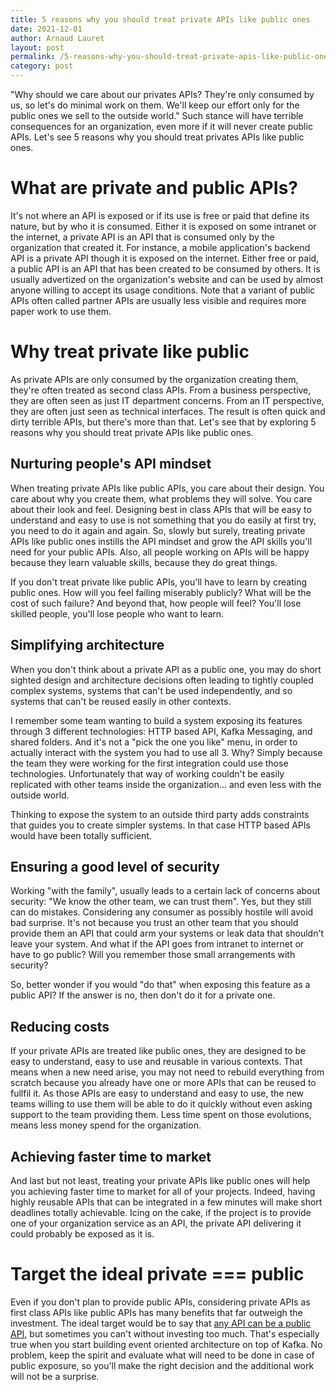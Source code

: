 ```yaml
---
title: 5 reasons why you should treat private APIs like public ones
date: 2021-12-01
author: Arnaud Lauret
layout: post
permalink: /5-reasons-why-you-should-treat-private-apis-like-public-ones/
category: post
---
```


"Why should we care about our privates APIs?
They're only consumed by us, so let's do minimal work on them.
We'll keep our effort only for the public ones we sell to the outside world."
Such stance will have terrible consequences for an organization, even more if it will never create public APIs.
Let's see 5 reasons why you should treat privates APIs like public ones.
<!--more-->

# What are private and public APIs?

It's not where an API is exposed or if its use is free or paid that define its nature, but by who it is consumed.
Either it is exposed on some intranet or the internet, a private API is an API that is consumed only by the organization that created it.
For instance, a mobile application's backend API is a private API though it is exposed on the internet.
Either free or paid, a public API is an API that has been created to be consumed by others.
It is usually advertized on the organization's website and can be used by almost anyone willing to accept its usage conditions.
Note that a variant of public APIs often called partner APIs are usually less visible and requires more paper work to use them.

# Why treat private like public

As private APIs are only consumed by the organization creating them, they're often treated as second class APIs.
From a business perspective, they are often seen as just IT department concerns.
From an IT perspective, they are often just seen as technical interfaces.
The result is often quick and dirty terrible APIs, but there's more than that.
Let's see that by exploring 5 reasons why you should treat private APIs like public ones.

## Nurturing people's API mindset

When treating private APIs like public APIs, you care about their design.
You care about why you create them, what problems they will solve.
You care about their look and feel.
Designing best in class APIs that will be easy to understand and easy to use is not something that you do easily at first try, you need to do it again and again.
So, slowly but surely, treating private APIs like public ones instills the API mindset and grow the API skills you'll need for your public APIs.
Also, all people working on APIs will be happy because they learn valuable skills, because they do great things.

If you don't treat private like public APIs, you'll have to learn by creating public ones.
How will you feel failing miserably publicly?
What will be the cost of such failure?
And beyond that, how people will feel?
You'll lose skilled people, you'll lose people who want to learn.

## Simplifying architecture

When you don't think about a private API as a public one, you may do short sighted design and architecture decisions often leading to tightly coupled complex systems, systems that can't be used independently, and so systems that can't be reused easily in other contexts.

I remember some team wanting to build a system exposing its features through 3 different technologies: HTTP based API, Kafka Messaging, and shared folders.
And it's not a "pick the one you like" menu, in order to actually interact with the system you had to use all 3.
Why?
Simply because the team they were working for the first integration could use those technologies.
Unfortunately that way of working couldn't be easily replicated with other teams inside the organization... and even less with the outside world.

Thinking to expose the system to an outside third party adds constraints that guides you to create simpler systems.
In that case HTTP based APIs would have been totally sufficient.

## Ensuring a good level of security

Working "with the family", usually leads to a certain lack of concerns about security: "We know the other team, we can trust them".
Yes, but they still can do mistakes.
Considering any consumer as possibly hostile will avoid bad surprise.
It's not because you trust an other team that you should provide them an API that could arm your systems or leak data that shouldn't leave your system.
And what if the API goes from intranet to internet or have to go public?
Will you remember those small arrangements with security?

So, better wonder if you would "do that" when exposing this feature as a public API?
If the answer is no, then don't do it for a private one.

## Reducing costs

If your private APIs are treated like public ones, they are designed to be easy to understand, easy to use and reusable in various contexts.
That means when a new need arise, you may not need to rebuild everything from scratch because you already have one or more APIs that can be reused to fullfil it.
As those APIs are easy to understand and easy to use, the new teams willing to use them will be able to do it quickly without even asking support to the team providing them.
Less time spent on those evolutions, means less money spend for the organization.

## Achieving faster time to market

And last but not least, treating your private APIs like public ones will help you achieving faster time to market for all of your projects.
Indeed, having highly reusable APIs that can be integrated in a few minutes will make short deadlines totally achievable.
Icing on the cake, if the project is to provide one of your organization service as an API, the private API delivering it could probably be exposed as it is.

# Target the ideal private === public

Even if you don't plan to provide public APIs, considering private APIs as first class APIs like public APIs has many benefits that far outweigh the investment.
The ideal target would be to say that [any API can be a public API](https://apievangelist.com/2012/01/12/the-secret-to-amazons-success-internal-apis/), but sometimes you can't without investing too much.
That's especially true when you start building event oriented architecture on top of Kafka.
No problem, keep the spirit and evaluate what will need to be done in case of public exposure, so you'll make the right decision and the additional work will not be a surprise.